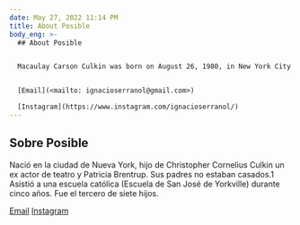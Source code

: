 ```yaml
---
date: May 27, 2022 11:14 PM
title: About Posible
body_eng: >-
  ## About Posible


  Macaulay Carson Culkin was born on August 26, 1980, in New York City to Christopher Cornelius "Kit" Culkin, a former stage actor, and Patricia Brentrup, a native of North Dakota who met Kit in 1974 while working as a road traffic controller in Sundance, Wyoming. The couple soon relocated to.


  [Email](<mailto: ignacioserranol@gmail.com>)

  [Instagram](https://www.instagram.com/ignacioserranol/)
---
```

## Sobre Posible

Nació en la ciudad de Nueva York, hijo de Christopher Cornelius Culkin un ex actor de teatro y Patricia Brentrup. Sus padres no estaban casados.1​ Asistió a una escuela católica (Escuela de San José de Yorkville) durante cinco años. Fue el tercero de siete hijos.

[Email](<mailto: ignacioserranol@gmail.com>)
[Instagram](https://www.instagram.com/ignacioserranol/)